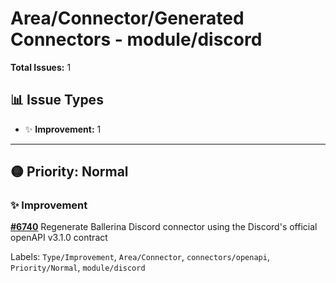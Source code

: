 # Area/Connector/Generated Connectors - module/discord

**Total Issues:** 1

## 📊 Issue Types

- ✨ **Improvement:** 1

---

## 🟡 Priority: Normal

### ✨ Improvement

**[#6740](https://github.com/ballerina-platform/ballerina-library/issues/6740)** Regenerate Ballerina Discord connector using the Discord's official openAPI v3.1.0 contract

Labels: `Type/Improvement`, `Area/Connector`, `connectors/openapi`, `Priority/Normal`, `module/discord`

